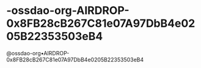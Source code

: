 # -ossdao-org-AIRDROP-0x8FB28cB267C81e07A97DbB4e0205B22353503eB4
@ossdao-org•AIRDROP-0x8FB28cB267C81e07A97DbB4e0205B22353503eB4
